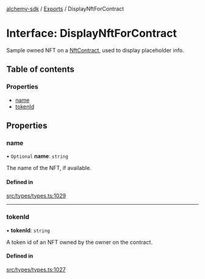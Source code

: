 [alchemy-sdk](../README.md) / [Exports](../modules.md) / DisplayNftForContract

# Interface: DisplayNftForContract

Sample owned NFT on a [NftContract](NftContract.md), used to display placeholder info.

## Table of contents

### Properties

- [name](DisplayNftForContract.md#name)
- [tokenId](DisplayNftForContract.md#tokenid)

## Properties

### name

• `Optional` **name**: `string`

The name of the NFT, if available.

#### Defined in

[src/types/types.ts:1029](https://github.com/alchemyplatform/alchemy-sdk-js/blob/c9dbbf0/src/types/types.ts#L1029)

___

### tokenId

• **tokenId**: `string`

A token id of an NFT owned by the owner on the contract.

#### Defined in

[src/types/types.ts:1027](https://github.com/alchemyplatform/alchemy-sdk-js/blob/c9dbbf0/src/types/types.ts#L1027)
